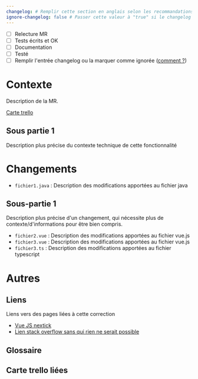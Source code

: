 ```yaml
---
changelog: # Remplir cette section en anglais selon les recommandations d'écriture du changelog
ignore-changelog: false # Passer cette valeur à "true" si le changelog n'est pas pertinent pour cette MR
---
```


- [ ] Relecture MR
- [ ] Tests écrits et OK
- [ ] Documentation
- [ ] Testé
- [ ] Remplir l'entrée changelog ou la marquer comme ignorée
  ([comment ?](https://forgemia.inra.fr/OpenSILEX/opensilex-dev-tools/-/blob/master/docs/workflow/conventions/mr_redaction.md?ref_type=heads#description))

# Contexte

Description de la MR.

[Carte trello](https://trello.com/)


## Sous partie 1 

Description plus précise du contexte technique de cette fonctionnalité


# Changements

- `fichier1.java` : Description des modifications apportées au fichier java

## Sous-partie 1

Description plus précise d'un changement, qui nécessite plus de contexte/d'informations pour être bien compris.


- `fichier2.vue` : Description des modifications apportées au fichier vue.js
- `fichier3.vue` : Description des modifications apportées au fichier vue.js
- `fichier3.ts` : Description des modifications apportées au fichier typescript


# Autres

## Liens

Liens vers des pages liées à cette correction

- [Vue JS nextick](https://vuejs.org/api/general.html#nexttick)
- [Lien stack overflow sans qui rien ne serait possible](https://stackoverflow.com/questions/tagged/rdf4j)

## Glossaire

## Carte trello liées
